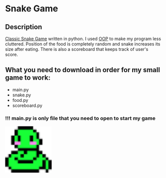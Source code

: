 # Snake Game
## Description
[Classic Snake Game](https://en.wikipedia.org/wiki/Snake_(video_game_genre)) written in python. I used [OOP](https://en.wikipedia.org/wiki/Object-oriented_programming) to make my program less cluttered. Position of the food is completely random and snake increases its size after eating. There is also a scoreboard that keeps track of user's score.
## What you need to download in order for my small game to work:
- main.py
- snake.py
- food.py
- scoreboard.py
### !!! main.py is only file that you need to open to start my game
<img src ='./image/cute_snake.png' width='150'>
